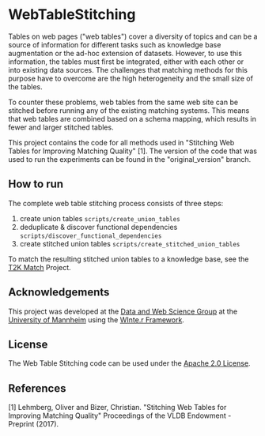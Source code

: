 # WebTableStitching

Tables on web pages ("web tables") cover a diversity of topics and can be a source of information for different tasks such as knowledge base augmentation or the ad-hoc extension of datasets. However, to use this information, the tables must first be integrated, either with each other or into existing data sources. The challenges that matching methods for this purpose have to overcome are the high heterogeneity and the small size of the tables.

To counter these problems, web tables from the same web site can be stitched before running any of the existing matching systems. This means that web tables are combined based on a schema mapping, which results in fewer and larger stitched tables.
 
This project contains the code for all methods used in "Stitching Web Tables for Improving Matching Quality" [1]. The version of the code that was used to run the experiments can be found in the "original_version" branch.
 
## How to run

The complete web table stitching process consists of three steps:

1. create union tables `scripts/create_union_tables`
2. deduplicate & discover functional dependencies `scripts/discover_functional_dependencies`
3. create stitched union tables `scripts/create_stitched_union_tables`

To match the resulting stitched union tables to a knowledge base, see the [T2K Match](https://github.com/olehmberg/T2KMatch) Project.

## Acknowledgements

This project was developed at the [Data and Web Science Group](http://dws.informatik.uni-mannheim.de/) at the [University of Mannheim](http://www.uni-mannheim.de/) using the [WInte.r Framework](https://github.com/olehmberg/winter).

## License

The Web Table Stitching code can be used under the [Apache 2.0 License](http://www.apache.org/licenses/LICENSE-2.0).

## References

[1] Lehmberg, Oliver and Bizer, Christian. "Stitching Web Tables for Improving Matching Quality" Proceedings of the VLDB Endowment - Preprint (2017).